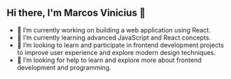 ## Hi there, I'm Marcos Vinicius 👋

- 🔭 I’m currently working on building a web application using React.
- 🌱 I’m currently learning advanced JavaScript and React concepts.
- 👯 I’m looking to learn and participate in frontend development projects to improve user experience and explore modern design techniques.
- 🤔 I’m looking for help to learn and explore more about frontend development and programming.

